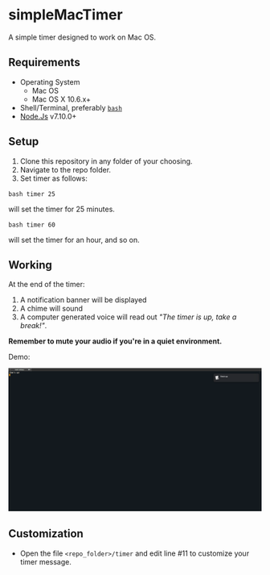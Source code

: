 # simpleMacTimer

A simple timer designed to work on Mac OS.

## Requirements

- Operating System
  - Mac OS
  - Mac OS X 10.6.x+
- Shell/Terminal, preferably [`bash`](https://www.gnu.org/software/bash/ "Bash download page")
- [Node.Js](https://nodejs.org/en/download/ "Node.Js download page") v7.10.0+ 

## Setup 

1. Clone this repository in any folder of your choosing.
2. Navigate to the repo folder.
3. Set timer as follows: 

```
bash timer 25
```

will set the timer for 25 minutes.

```
bash timer 60
```

will set the timer for an hour, and so on.

## Working

At the end of the timer:

1. A notification banner will be displayed
2. A chime will sound
3. A computer generated voice will read out _"The timer is up, take a break!"_.

**Remember to mute your audio if you're in a quiet environment.**

Demo:

![alt text](./Demo.png "Demo")


## Customization

- Open the file `<repo_folder>/timer` and edit line #11 to customize your timer message.
